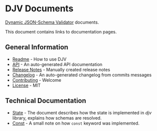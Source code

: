 # DJV Documents

[Dynamic JSON-Schema Validator](https://github.com/korzio/djv) documents.

This document contains links to documentation pages.

## General Information

* [Readme](https://github.com/korzio/djv#djv-) - How to use DJV
* [API](/djv/auto) - An auto-generated API documentation
* [Release Notes](/djv/release-notes) - Manually created release notes
* [Changelog](https://github.com/korzio/djv/blob/master/CHANGELOG.md) - An auto-generated changelog from commits messages
* [Contributing](https://github.com/korzio/djv/blob/master/CONTRIBUTING.md) - Welcome
* [License](https://github.com/korzio/djv/blob/master/LICENSE) - MIT

## Technical Documentation

* [State](/djv/state) - The document describes how the state is implemented in *djv* library, explains how schemas are resolved.
* [Const](/djv/const) - A small note on how `const` keyword was implemented.
